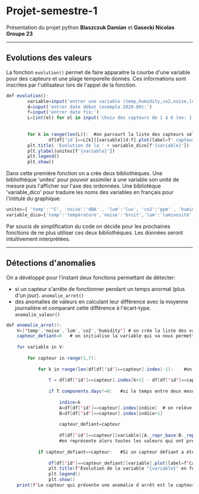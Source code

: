 # Projet-semestre-1
Présentation du projet python __Blaszczuk Damian__ et __Gasecki Nicolas__ __Groupe 23__

----
## Evolutions des valeurs
La fonction ```evolution()``` permet de faire apparaitre la courbe d'une variable pour des capteurs et une plage temporelle donnés. Ces informations sont inscrites par l'utilisateur lors de l'appel de la fonction.

```javascript
def evolution():
        variable=input('entrer une variable (temp,humidity,co2,noise,lum):')
        d=input('entrer date début (exemple 2020-09):')
        f=input('entrer date fin:')
        L=[int(el) for el in input('choix des capteurs de 1 à 6 (ex: 1 3 5):').split()]
        
        
        for k in range(len(L)):  #on parcourt la liste des capteurs sélectionnés
                df[df['id']==L[k]][variable][d:f].plot(label=f' capteur {L[k]}') # et on dessine le graphique correspondant au capteur 'id' pour la variable et la plage horaire choisies
        plt.title( 'Evolution de la ' + variable_dico[f'{variable}'])
        plt.ylabel(unites[f'{variable}'])
        plt.legend()               
        plt.show()
```
Dans cette première fonction on a crée deux bibliothèques. Une bibliothèque 'unites' pour pouvoir assimiler à une variable son unité de mesure puis l'afficher sur l'axe des ordonnées. Une bibliotèque 'variable_dico' pour traduire les noms des variables en français pour l'intitulé du graphique:
```javascript
unites={ 'temp':'°C', 'noise':'dBA' , 'lum':'lux', 'co2':'ppm' , 'humidity':'%' }
variable_dico={'temp':'température','noise':'bruit','lum':'luminosité','co2':'CO_2','humidity':'humidité relative'}
```
Par soucis de simplification du code on décide pour les prochaines fonctions de ne plus utiliser ces deux bibliothèques. Les données seront intuitivement interprétées. 

--------
## Détections d'anomalies

On a dévéloppé pour l'instant deux fonctions permettant de détecter:
* si un capteur s'arrête de fonctionner pendant un temps anormal (plus d'un jour). ```anomalie_arret()```
* des anomalies de valeurs en calculant leur différence avec la moyenne journalière et comparant cette différence à l'écart-type. ```anomalie_valeur()```

```java
def anomalie_arret():
    V=['temp','noise','lum','co2','humidity'] # on crée la liste des variables pour pouvoir la parcourir.
    capteur_defiant=0   # on initialise la variable qui va nous permettre d'identifier le capteur défiant.
    
    for variable in V:
        
        for capteur in range(1,7):
            
            for k in range(len(df[df['id']==capteur].index)-1):    #on parcourt toutes les données du capteur, choisi avec la boucle for précédente.
                
                T = df[df['id']==capteur].index[k+1] - df[df['id']==capteur].index[k] #on calcule la différence de temps écoulé entre deux prises de mesures. Il s'agit d'un Timedelta.
                
                if T.components.days!=0:   #si le temps entre deux mesures dépasse un jour on considère qu'il s'agit d'une anomalie d'interruption du capteur.
                    
                    indice=k
                    A=df[df['id']==capteur].index[indice]  # on relève les caractétistiques des deux valeurs entre lesquelles le temps écoulé dépasse un jour. Il s'agit d'un Timestamp
                    B=df[df['id']==capteur].index[indice+1]
                    
                    capteur_defiant=capteur
                    
                    df[df['id']==capteur][variable][A._repr_base:B._repr_base].plot(label=f'Arrêt du capteur {capteur}',ls=":",lw=5,color='r')   
                    #on représente alors toutes les valeurs qui ont présentées cette anomalie. Le module ._repr_base donne la date exacte
                    
            if capteur_defiant==capteur:   #Si un capteur défiant a été détecté alors on représente la courbe de la variable et du capteur concerné en totalité.
                
                df[df['id']==capteur_defiant][variable].plot(label=f'Capteur {capteur_defiant}')
                plt.title(f'Evolution de la variable "{variable}" en fonction du temps')
                plt.legend()
                plt.show()
    print(f'Le capteur qui présente une anomalie d arrêt est le capteur "{capteur_defiant}"')
```
